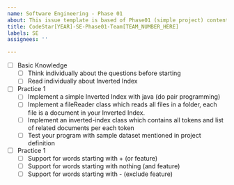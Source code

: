 ```yaml
---
name: Software Engineering - Phase 01
about: This issue template is based of Phase01 (simple project) contents.
title: CodeStar[YEAR]-SE-Phase01-Team[TEAM_NUMBER_HERE]
labels: SE
assignees: ''

---
```

- [ ] Basic Knowledge
  - [ ] Think individually about the questions before starting
  - [ ] Read individually about Inverted Index
- [ ] Practice 1
  - [ ] Implement a simple Inverted Index with java (do pair programming)
  - [ ] Implement a fileReader class which reads all files in a folder, each file is a document in your Inverted Index.
  - [ ] Implement an inverted-index class which contains all tokens and list of related documents per each token
  - [ ] Test your program with sample dataset mentioned in project definition
- [ ] Practice 1
  - [ ] Support for words starting with + (or feature)
  - [ ] Support for words starting with nothing (and feature)
  - [ ] Support for words starting with - (exclude feature)
